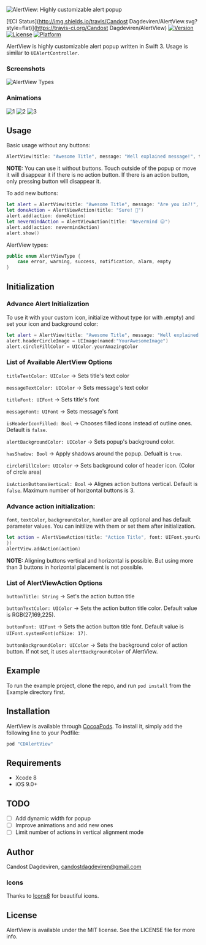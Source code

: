 ![AlertView: Highly customizable alert popup](https://cloud.githubusercontent.com/assets/1971963/20237496/34d3081c-a8d4-11e6-8907-80b4c248dce0.png)

[![CI Status](http://img.shields.io/travis/Candost Dagdeviren/AlertView.svg?style=flat)](https://travis-ci.org/Candost Dagdeviren/AlertView)
[![Version](https://img.shields.io/cocoapods/v/AlertView.svg?style=flat)](http://cocoapods.org/pods/AlertView)
[![License](https://img.shields.io/cocoapods/l/AlertView.svg?style=flat)](http://cocoapods.org/pods/AlertView)
[![Platform](https://img.shields.io/cocoapods/p/AlertView.svg?style=flat)](http://cocoapods.org/pods/AlertView)

AlertView is highly customizable alert popup written in Swift 3. Usage is similar to `UIAlertController`.

### Screenshots

![AlertView Types](https://cloud.githubusercontent.com/assets/1971963/20238308/4bc1516e-a8e8-11e6-8e8b-c1a088f5daa0.png)

### Animations

![1](https://github.com/candostdagdeviren/AlertView/blob/master/Screenshots/1.gif)
![2](https://github.com/candostdagdeviren/AlertView/blob/master/Screenshots/2.gif)
![3](https://github.com/candostdagdeviren/AlertView/blob/master/Screenshots/3.gif)

## Usage

Basic usage without any buttons:

```swift
AlertView(title: "Awesome Title", message: "Well explained message!", type: .notification).show()
```
**NOTE:** You can use it without buttons. Touch outside of the popup or move it will disappear it if there is no action button. If there is an action button, only pressing button will disappear it.

To add new buttons:
```swift
let alert = AlertView(title: "Awesome Title", message: "Are you in?!", type: .notification)
let doneAction = AlertViewAction(title: "Sure! 💪")
alert.add(action: doneAction)
let nevermindAction = AlertViewAction(title: "Nevermind 😑")
alert.add(action: nevermindAction)
alert.show()
```

AlertView types:

```swift
public enum AlertViewType {
    case error, warning, success, notification, alarm, empty
}
```

## Initialization

### Advance Alert Initialization
To use it with your custom icon, initialize without type (or with .empty) and set your icon and background color:

```swift
let alert = AlertView(title: "Awesome Title", message: "Well explained message!")
alert.headerCircleImage = UIImage(named:"YourAwesomeImage")
alert.circleFillColor = UIColor.yourAmazingColor
```

### List of Available AlertView Options

`titleTextColor: UIColor` -> Sets title's text color

`messageTextColor: UIColor` -> Sets message's text color

`titleFont: UIFont` -> Sets title's font

`messageFont: UIFont` -> Sets message's font

`isHeaderIconFilled: Bool` -> Chooses filled icons instead of outline ones. Default is `false`.

`alertBackgroundColor: UIColor` -> Sets popup's background color.

`hasShadow: Bool` -> Apply shadows around the popup. Defualt is `true`.

`circleFillColor: UIColor` -> Sets background color of header icon. (Color of circle area)

`isActionButtonsVertical: Bool` -> Alignes action buttons vertical. Default is `false`. Maximum number of horizontal buttons is 3.

### Advance action initialization:

`font`, `textColor`, `backgroundColor`, `handler` are all optional and has default parameter values. You can initilize with them or set them after initialization.

```swift
let action = AlertViewAction(title: "Action Title", font: UIFont.yourCustomFont, textColor: UIColor.yourTextColor, backgroundColor: UIColor.yourBackgroundColor, handler: { action in
})
alertView.addAction(action)
```

**NOTE:** Aligning buttons vertical and horizontal is possible. But using more than 3 buttons in horizontal placement is not possible. 

### List of AlertViewAction Options

`buttonTitle: String` -> Set's the action button title

`buttonTextColor: UIColor` -> Sets the action button title color. Default value is RGB(27,169,225).

`buttonFont: UIFont` -> Sets the action button title font. Default value is `UIFont.systemFont(ofSize: 17)`.

`buttonBackgroundColor: UIColor` -> Sets the background color of action button. If not set, it uses `alertBackgroundColor` of AlertView.

## Example

To run the example project, clone the repo, and run `pod install` from the Example directory first.

## Installation

AlertView is available through [CocoaPods](http://cocoapods.org). To install
it, simply add the following line to your Podfile:

```ruby
pod "CDAlertView"
```

## Requirements

* Xcode 8
* iOS 9.0+

## TODO

- [ ] Add dynamic width for popup
- [ ] Improve animations and add new ones
- [ ] Limit number of actions in vertical alignment mode

## Author

Candost Dagdeviren, candostdagdeviren@gmail.com

### Icons

Thanks to [Icons8](https://icons8.com/) for beautiful icons.

## License

AlertView is available under the MIT license. See the LICENSE file for more info.
